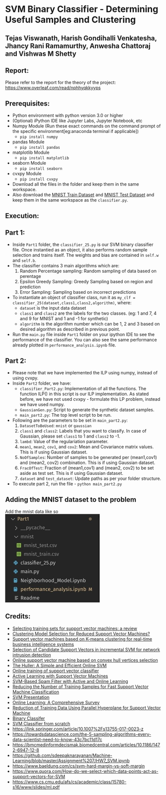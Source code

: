 # SVM Binary Classifier - Determining Useful Samples and Clustering
## Tejas Viswanath, Harish Gondihalli Venkatesha, Jhancy Rani Ramamurthy, Anwesha Chattoraj and Vishwas M Shetty

## Report:
Please refer to the report for the theory of the project:
https://www.overleaf.com/read/nphhyqkkyyps

## Prerequisites:
- Python environment with python version 3.0 or higher
- (Optional) iPython IDE like Jupyter Labs, Jupyter Notebook, etc
- Numpy Module (Run these exact commands on the command prompt of the specific environment[eg:anaconda terminal if applicable])
  - `pip install numpy`
- pandas Module
  - `pip install pandas`
- matplotlib Module
  - `pip install matplotlib`
- seaborn Module
  - `pip install seaborn`
- cvxpy Module
  - `pip install cvxpy`
- Download all the files in the folder and keep them in the same workspace.
- Also download the [MNIST Train Dataset](https://www.kaggle.com/lailaelmahmoudi123/binary-classification-for-the-mnist-dataset/data?select=train.csv) and [MNIST Test Dataset](https://www.kaggle.com/lailaelmahmoudi123/binary-classification-for-the-mnist-dataset/data?select=test.csv) and keep them in the same workspace as the `classifier.py`.

## Execution:
## Part 1:
- Inside `Part1` folder, the `classifier_25.py` is our SVM binary classifier file. Once instantied as an object, it also performs random sample selection and trains itself. The weights and bias are contained in `self.w` and `self.b`.
- The classifier contains 3 main algorithms which are:
  1. Random Percentage sampling: Random sampling of data based on perentage
  2. Epsilon Greedy Sampling: Greedy Sampling based on region and prediction
  3. Error Sampling: Sampling based on incorrect predictions
- To instantiate an object of classifier class, run it as `my_clf = classifier_25(dataset,class1,class2,algorithm)`,
  where:
  - `dataset` is the input data dataset
  - `class1` and `class2` are the labels for the two classes. (eg: 1 and 7, 4 and 9 for MNIST and 1 and -1 for synthetic)
  -  `algorithm` is the algorithm number which can be 1, 2 and 3 based on desired algorithm as described in previous point.
- Run the `main.py` file inside `Part1` folder on your ipython IDE to see the performance of the classifier. You can also see the same performance already plotted in `performance_analysis.ipynb` file.

## Part 2:

- Please note that we have implemented the ILP using numpy, instead of using cvxpy.
- Inside `Part2` folder, we have:
  - `classifier_Part2.py`: Implementation of all the functions. The function ILP() in this script is our ILP implementation. As stated before, we have not used cvxpy - formulate this LP problem, instead we have used numpy.
  - `GaussianGen.py`: Script to generate the synthetic dataset samples.
  - `main_part2.py`: The top level script to be run.
- Following are the parameters to be set in `main_part2.py`:
  1. `DatasetToBeUsed`: `mnist` or `gaussian` 
  2. `class1` and `class2`: Labels that you want to classify. In case of Gaussian, please set `class1` to 1 and `class2` to -1.
  3. `lambd`: Value of the regulariation parameter.
  4. `mean1`, `mean2`, `cov1`, and `cov2`: Mean and Covariance matrix values. This is if using Gaussian dataset.
  5. `NoOfSamples`: Number of samples to be generated per (mean1,cov1) and (mean2, cov2) combination. This is if using Gaussian dataset.
  6. `FracOfTest`: Fraction of (mean1,cov1) and (mean2, cov2) to be set aside as test set. This is if using Gaussian dataset.
  7. `dataset` and `test_dataset`: Update paths as per your folder structure.
- To execute part 2, run the file - `python main_part2.py`

## Adding the MNIST dataset to the problem
Add the mnist data like so  
![so](imgs/dir_struct.jpeg) 


### 
## Credits:
- [Selecting training sets for support vector machines: a review](https://link.springer.com/content/pdf/10.1007/s10462-017-9611-1.pdf)
- [Clustering Model Selection for Reduced Support Vector Machines?](https://citeseerx.ist.psu.edu/viewdoc/download?doi=10.1.1.102.9904&rep=rep1&type=pdf)
- [Support vector machines based on K-means clustering for real-time business intelligence systems](https://citeseerx.ist.psu.edu/viewdoc/download?doi=10.1.1.96.7836&rep=rep1&type=pdf)
- [Selection of Candidate Support Vectors in incremental SVM for network intrusion detection](https://www.sciencedirect.com/science/article/pii/S0167404814000996)
- [Online support vector machine based on convex hull vertices selection](https://pubmed.ncbi.nlm.nih.gov/24808380/)
- [The Huller: A Simple and Efficient Online SVM](https://link.springer.com/content/pdf/10.1007/11564096_48.pdf)    
- [ Online training of support vector classifier](https://www.sciencedirect.com/science/article/pii/S0031320303000384)
- [Active Learning with Support Vector Machines](http://image.diku.dk/jank/papers/WIREs2014.pdf)
- [SVM-Based Spam Filter with Active and Online Learning](https://citeseerx.ist.psu.edu/viewdoc/download?doi=10.1.1.109.5961&rep=rep1&type=pdf)
- [Reducing the Number of Training Samples for Fast Support Vector Machine Classification](https://www.researchgate.net/profile/Saman-Halgamuge/publication/235009071_Reducing_the_number_of_training_samples_for_Fast_Support_Vector_Machine_Classification/links/0f31752ee3e62e4790000000/Reducing-the-number-of-training-samples-for-Fast-Support-Vector-Machine-Classification.pdf)
- [SVM Presentation](https://edisciplinas.usp.br/pluginfile.php/5078086/course/section/5978682/svm2.pdf)
- [Online Learning: A Comprehensive Survey](https://arxiv.org/pdf/1802.02871.pdf)
- [Reduction of Training Data Using Parallel Hyperplane for Support Vector Machine](https://www.tandfonline.com/doi/full/10.1080/08839514.2019.1583449?scroll=top&needAccess=true)
- [Binary Classifer](https://www.kaggle.com/lailaelmahmoudi123/binary-classification-for-the-mnist-dataset)
- [SVM Classifier from scratch](https://towardsdatascience.com/svm-implementation-from-scratch-python-2db2fc52e5c2)
- https://link.springer.com/article/10.1007%2Fs13755-017-0023-z
- https://towardsdatascience.com/the-5-sampling-algorithms-every-data-scientist-need-to-know-43c7bc11d17c
- https://bmcmedinformdecismak.biomedcentral.com/articles/10.1186/1472-6947-12-8
- https://github.com/sdeepaknarayanan/Machine-Learning/blob/master/Assignment%207/HW7_SVM.ipynb  
- https://www.baeldung.com/cs/svm-hard-margin-vs-soft-margin
- https://www.quora.com/How-do-we-select-which-data-points-act-as-support-vectors-for-SVM
- https://www.cs.cmu.edu/afs/cs/academic/class/15780-s16/www/slides/ml.pdf
